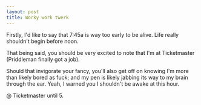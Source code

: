 ```yaml
---
layout: post
title: Worky work twerk
---
```


Firstly, I'd like to say that 7:45a is way too early to be alive. Life really
shouldn't begin before noon.

That being said, you should be very excited to note that I'm at Ticketmaster
(Priddleman finally got a job).

Should that invigorate your fancy, you'll also get off on knowing I'm more
than likely bored as fuck; and my pen is likely jabbing its way to my brain
through the ear. Yeah, I warned you I shouldn't be awake at this hour.

@ Ticketmaster until 5.
